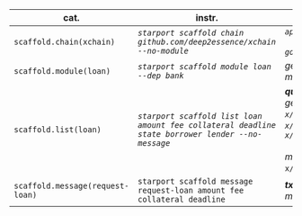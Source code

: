 cat.|instr.|output
-|-|-
```scaffold.chain(xchain)```|*```starport scaffold chain github.com/deep2essence/xchain --no-module```*|*```app/,cmd,/docs/,testutil/,vue/,config.yml```<br><br>```go.mod,go.sum,readme.md,.github/,.gitignore```*
```scaffold.module(loan)```|*```starport scaffold module loan --dep bank```*|*generated:```proto/loan/,x/loan/,testutil/keeper/loan.go```<br>modified:```app/app.go,docs/static/openapi.yml```*
```scaffold.list(loan)```|*```starport scaffold list loan amount fee collateral deadline state borrower lender --no-message```*|***query+types+genesis**<br>generated: ```proto/loan/loan.proto```,<br>```x/loan/client/cli/query_loan*.go,```,<br>```x/loan/types/,```,<br>```x/loan/keeper/*loan*.go```<br><br>modified:**```proto/loan/query.proto+genesis.proto```**<br>```x/loan/types+```*
```scaffold.message(request-loan)```|```starport scaffold message request-loan amount fee collateral deadline```|***tx+message+codec+handler**<br>modified:```tx.proto```*
